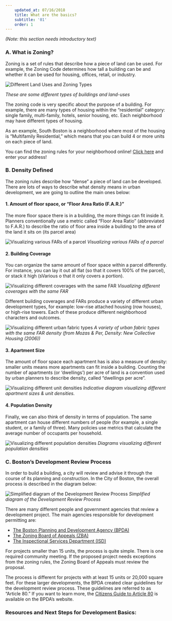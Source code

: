 ```yaml
---
    updated_at: 07/16/2018
    title: What are the basics?
    subtitle: '01'
    order: 1
---
```

*(Note: this section needs introductory text)*

### A. What is Zoning?

Zoning is a set of rules that describe how a piece of land can be used. For example, the Zoning Code determines how tall a building can be and whether it can be used for housing, offices, retail, or industry. 

![Different Land Uses and Zoning Types](/housingilab/images/diagrams_zoning.jpg "Some different types of buildings and land-uses")

*These are some different types of buildings and land-uses*

The zoning code is very specific about the purpose of a building. For example, there are many types of housing within the “residential” category: single family, multi-family, hotels, senior housing, etc. Each neighborhood may have different types of housing. 

As an example, South Boston is a neighborhood where most of the housing is “Multifamily Residential,” which means that you can build 4 or more units on each piece of land.

You can find the zoning rules for your neighborhood online! [Click here](http://maps.bostonredevelopmentauthority.org/zoningviewer/) and enter your address!

### B. Density Defined

The zoning rules describe how “dense” a piece of land can be developed. There are lots of ways to describe what density means in urban development, we are going to outline the main ones below:

#### 1. Amount of floor space, or “Floor Area Ratio (F.A.R.)”
The more floor space there is in a building, the more things can fit inside it. Planners conventionally use a metric called “Floor Area Ratio” (abbreviated to F.A.R.) to describe the ratio of floor area inside a building to the area of the land it sits on (its parcel area)  

![Visualizing various FARs of a parcel](/housingilab/images/diagrams_far.jpg "Some FARs of a parcel")
*Visualizing various FARs of a parcel*

#### 2. Building Coverage  
You can organize the same amount of floor space within a parcel differently. For instance, you can lay it out all flat (so that it covers 100% of the parcel), or stack it high (sVarious o that it only covers a portion).

![Visualizing different coverages with the same FAR](/housingilab/images/diagrams_coverage.jpg "Visualizing different coverages with the same FAR")
*Visualizing different coverages with the same FAR*  

Different building coverages and FARs produce a variety of different urban development types, for example: low-rise attached housing (row houses), or high-rise towers. Each of these produce different neighborhood characters and outcomes.

![Visualizing different urban fabric types](/housingilab/images/diagrams_densityFabrics.jpg "A variety of urban fabric types with the same FAR density (from Mozas & Per, Density: New Collective Housing (2006))")
*A variety of urban fabric types with the same FAR density (from Mozas & Per, Density: New Collective Housing (2006))*

#### 3. Apartment Size  
The amount of floor space each apartment has is also a measure of density: smaller units means more apartments can fit inside a building. Counting the number of apartments (or ‘dwellings’) per acre of land is a convention used by urban planners to describe density, called “dwellings per acre”.

![Visualizing different unit densities](/housingilab/images/diagrams_dwellingUnits.jpg "Indicative diagram visualizing different apartment sizes & unit densities")
*Indicative diagram visualizing different apartment sizes & unit densities.*

#### 4. Population Density
Finally, we can also think of density in terms of population. The same apartment can house different numbers of people (for example, a single student, or a family of three). Many policies use metrics that calculate the average number of occupants per household.

![Visualizing different population densities](/housingilab/images/diagrams_dwellingPop.jpg "Diagrams visualizing different population densities")
*Diagrams visualizing different population densities*


### C. Boston’s Development Review Process
In order to build a building, a city will review and advise it through the course of its planning and construction. In the City of Boston, the overall process is described in the diagram below:

![Simplified diagram of the Development Review Process](/housingilab/images/diagrams_process.jpg "Simplified diagram of the Development Review Process")
*Simplified diagram of the Development Review Process*

There are many different people and government agencies that review a development project. The main agencies responsible for development permitting are:  
* [The Boston Planning and Development Agency (BPDA)](http://www.bostonplans.org/)  
* [The Zoning Board of Appeals (ZBA)](https://www.boston.gov/departments/inspectional-services/zoning-board-appeal)  
* [The Inspectional Services Department (ISD)](https://www.boston.gov/departments/inspectional-services)  

For projects smaller than 15 units, the process is quite simple. There is one required community meeting. If the proposed project needs exceptions from the zoning rules, the Zoning Board of Appeals must review the proposal.

The process is different for projects with at least 15 units or 20,000 square feet. For these larger developments, the BPDA created clear guidelines for the development review process. These guidelines are referred to as “Article 80.” If you want to learn more, the [Citizens Guide to Article 80](http://www.bostonredevelopmentauthority.org/documents/about-the-bra/development-review/a-citizen-s-guide-to-article-80-january-2013) is available on the BPDA’s website.

### Resources and Next Steps for Development Basics:
